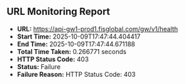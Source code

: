 ## URL Monitoring Report

- **URL:** https://api-gw1-prod1.fisglobal.com/gw/v1/health
- **Start Time:** 2025-10-09T17:47:44.404417
- **End Time:** 2025-10-09T17:47:44.671188
- **Total Time Taken:** 0.266771 seconds
- **HTTP Status Code:** 403
- **Status:** Failure
- **Failure Reason:** HTTP Status Code: 403
